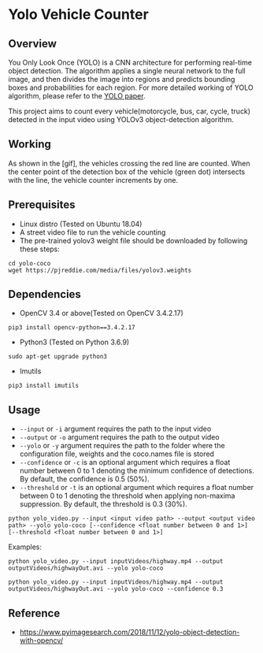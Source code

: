 # Yolo Vehicle Counter

## Overview
You Only Look Once (YOLO) is a CNN architecture for performing real-time object detection. The algorithm applies a single neural network to the full image, and then divides the image into regions and predicts bounding boxes and probabilities for each region. For more detailed working of YOLO algorithm, please refer to the [YOLO paper](https://pjreddie.com/media/files/papers/YOLOv3.pdf). 

This project aims to count every vehicle(motorcycle, bus, car, cycle, truck) detected in the input video using YOLOv3 object-detection algorithm.

## Working 
As shown in the [gif], the vehicles crossing the red line are counted. When the center point of the detection box of the vehicle (green dot) intersects with the line, the vehicle counter increments by one.  

## Prerequisites
* Linux distro (Tested on Ubuntu 18.04)
* A street video file to run the vehicle counting 
* The pre-trained yolov3 weight file should be downloaded by following these steps:
```
cd yolo-coco
wget https://pjreddie.com/media/files/yolov3.weights
``` 

## Dependencies
* OpenCV 3.4 or above(Tested on OpenCV 3.4.2.17)
```
pip3 install opencv-python==3.4.2.17
```
* Python3 (Tested on Python 3.6.9)
```
sudo apt-get upgrade python3
```
* Imutils 
```
pip3 install imutils
```

## Usage
* `--input` or `-i` argument requires the path to the input video
* `--output` or `-o` argument requires the path to the output video
* `--yolo` or `-y` argument requires the path to the folder where the configuration file, weights and the coco.names file is stored
* `--confidence` or `-c` is an optional argument which requires a float number between 0 to 1 denoting the minimum confidence of detections. By default, the confidence is 0.5 (50%).
* `--threshold` or `-t` is an optional argument which requires a float number between 0 to 1 denoting the threshold when applying non-maxima suppression. By default, the threshold is 0.3 (30%).

```
python yolo_video.py --input <input video path> --output <output video path> --yolo yolo-coco [--confidence <float number between 0 and 1>] [--threshold <float number between 0 and 1>]
```
Examples: 
```
python yolo_video.py --input inputVideos/highway.mp4 --output outputVideos/highwayOut.avi --yolo yolo-coco 
```
```
python yolo_video.py --input inputVideos/highway.mp4 --output outputVideos/highwayOut.avi --yolo yolo-coco --confidence 0.3
```

## Reference
* https://www.pyimagesearch.com/2018/11/12/yolo-object-detection-with-opencv/ 
